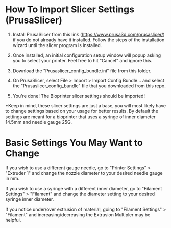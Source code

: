 # How To Import Slicer Settings (PrusaSlicer)

1. Install PrusaSlicer from this link (https://www.prusa3d.com/prusaslicer/) if you do not already have it installed. Follow the steps of the installation wizard until the slicer program is installed.

2. Once installed, an initial configuration setup window will popup asking you to select your printer. Feel free to hit "Cancel" and ignore this.

3. Download the "Prusaslicer_config_bundle.ini" file from this folder.

4. On PrusaSlicer, select File > Import > Import Config Bundle... and select the "Prusaslicer_config_bundle" file that you downloaded from this repo. 

5. You're done! The Bioprinter slicer settings should be imported!

*Keep in mind, these slicer settings are just a base, you will most likely have to change settings based on your usage for better results. By default the settings are meant for a bioprinter that uses a syringe of inner diameter 14.5mm and needle gauge 25G. 


# Basic Settings You May Want to Change
If you wish to use a different gauge needle, go to "Printer Settings" > "Extruder 1" and change the nozzle diameter to your desired needle gauge in mm.

If you wish to use a syringe with a different inner diameter, go to "Filament Settings" > "Filament" and change the diameter setting to your desired syringe inner diameter. 

If you notice under/over extrusion of material, going to "Filament Settings" > "Filament" and increasing/decreasing the Extrusion Multipler may be helpful.




